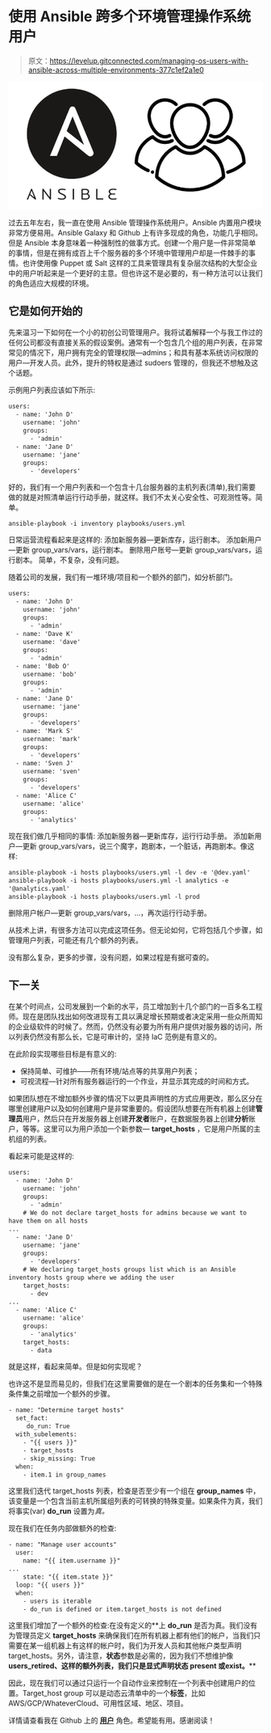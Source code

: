 # 使用 Ansible 跨多个环境管理操作系统用户

> 原文：<https://levelup.gitconnected.com/managing-os-users-with-ansible-across-multiple-environments-377c1ef2a1e0>

![](img/2f270e1061d9ccad53ece1b62163b8f3.png)

过去五年左右，我一直在使用 Ansible 管理操作系统用户。Ansible 内置用户模块非常方便易用。Ansible Galaxy 和 Github 上有许多现成的角色，功能几乎相同。但是 Ansible 本身意味着一种强制性的做事方式。创建一个用户是一件非常简单的事情，但是在拥有成百上千个服务器的多个环境中管理用户却是一件棘手的事情。也许使用像 Puppet 或 Salt 这样的工具来管理具有复杂层次结构的大型企业中的用户听起来是一个更好的主意。但也许这不是必要的，有一种方法可以让我们的角色适应大规模的环境。

## 它是如何开始的

先来温习一下如何在一个小的初创公司管理用户。我将试着解释一个与我工作过的任何公司都没有直接关系的假设案例。通常有一个包含几个组的用户列表，在非常常见的情况下，用户拥有完全的管理权限—admins；和具有基本系统访问权限的用户—开发人员。此外，提升的特权是通过 sudoers 管理的，但我还不想触及这个话题。

示例用户列表应该如下所示:

```
users:
  - name: 'John D'
    username: 'john'
    groups:
      - 'admin'
  - name: 'Jane D'
    username: 'jane'
    groups:
      - 'developers'
```

好的，我们有一个用户列表和一个包含十几台服务器的主机列表(清单),我们需要做的就是对照清单运行行动手册，就这样。我们不太关心安全性、可观测性等。简单。

```
ansible-playbook -i inventory playbooks/users.yml
```

日常运营流程看起来是这样的:
添加新服务器—更新库存，运行剧本。
添加新用户—更新 group_vars/vars，运行剧本。
删除用户账号—更新 group_vars/vars，运行剧本。
简单，不复杂，没有问题。

随着公司的发展，我们有一堆环境/项目和一个额外的部门，如分析部门。

```
users:
  - name: 'John D'
    username: 'john'
    groups:
      - 'admin'
  - name: 'Dave K'
    username: 'dave'
    groups:
      - 'admin'
  - name: 'Bob O'
    username: 'bob'
    groups:
      - 'admin'
  - name: 'Jane D'
    username: 'jane'
    groups:
      - 'developers'
  - name: 'Mark S'
    username: 'mark'
    groups:
      - 'developers'
  - name: 'Sven J'
    username: 'sven'
    groups:
      - 'developers'
  - name: 'Alice C'
    username: 'alice'
    groups:
      - 'analytics'
```

现在我们做几乎相同的事情:
添加新服务器—更新库存，运行行动手册。
添加新用户—更新 group_vars/vars，说三个魔字，跑剧本，一个脏话，再跑剧本。像这样:

```
ansible-playbook -i hosts playbooks/users.yml -l dev -e '@dev.yaml'
ansible-playbook -i hosts playbooks/users.yml -l analytics -e '@analytics.yaml'
ansible-playbook -i hosts playbooks/users.yml -l prod
```

删除用户帐户—更新 group_vars/vars，…，再次运行行动手册。

从技术上讲，有很多方法可以完成这项任务。但无论如何，它将包括几个步骤，如管理用户列表，可能还有几个额外的列表。

没有那么复杂，更多的步骤，没有问题，如果过程是有据可查的。

## 下一关

在某个时间点，公司发展到一个新的水平，员工增加到十几个部门的一百多名工程师。现在是团队找出如何改进现有工具以满足增长预期或者决定采用一些众所周知的企业级软件的时候了。然而，仍然没有必要为所有用户提供对服务器的访问，所以列表仍然没有那么长，它是可审计的，坚持 IaC 范例是有意义的。

在此阶段实现哪些目标是有意义的:

*   保持简单、可维护——所有环境/站点等的共享用户列表；
*   可视流程—针对所有服务器运行的一个作业，并显示其完成的时间和方式。

如果团队想在不增加额外步骤的情况下以更具声明性的方式应用更改，那么区分在哪里创建用户以及如何创建用户是非常重要的。假设团队想要在所有机器上创建**管理员**用户，然后只在开发服务器上创建**开发者**账户，在数据服务器上创建**分析**账户，等等。这里可以为用户添加一个新参数— **target_hosts** ，它是用户所属的主机组的列表。

看起来可能是这样的:

```
users:
  - name: 'John D'
    username: 'john'
    groups:
      - 'admin'
    # We do not declare target_hosts for admins because we want to have them on all hosts
...
  - name: 'Jane D'
    username: 'jane'
    groups:
      - 'developers'
    # We declaring target_hosts groups list which is an Ansible inventory hosts group where we adding the user
    target_hosts:
      - dev
...
  - name: 'Alice C'
    username: 'alice'
    groups:
      - 'analytics'
    target_hosts:
      - data
```

就是这样，看起来简单。但是如何实现呢？

也许这不是显而易见的，但我们在这里需要做的是在一个剧本的任务集和一个特殊条件集之前增加一个额外的步骤。

```
- name: "Determine target hosts"
  set_fact:
     do_run: True
  with_subelements:
    - "{{ users }}"
    - target_hosts
    - skip_missing: True
  when:
    - item.1 in group_names
```

这里我们迭代 target_hosts 列表，检查是否至少有一个组在 **group_names** 中，该变量是一个包含当前主机所属组列表的可转换的特殊变量。如果条件为真，我们将事实(var) **do_run** 设置为*真。*

现在我们在任务内部做额外的检查:

```
- name: "Manage user accounts"
  user:
    name: "{{ item.username }}"
...
    state: "{{ item.state }}"
  loop: "{{ users }}"
  when:
    - users is iterable
    - do_run is defined or item.target_hosts is not defined
```

这里我们增加了一个额外的检查:在没有定义的**上 **do_run** 是否为真。我们没有为管理员定义 **target_hosts** 来确保我们在所有机器上都有他们的帐户，当我们只需要在某一组机器上有这样的帐户时，我们为开发人员和其他帐户类型声明 target_hosts。另外，请注意，**状态**参数是必需的，因为我们不想维护像 **users_retired、**这样的额外列表，我们只是显式声明状态 **present** 或**exist。****

因此，现在我们可以通过只运行一个自动作业来控制在一个列表中创建用户的位置。Target_host group 可以是动态云清单中的一个**标签**，比如 AWS/GCP/WhateverCloud、可用性区域、地区、项目。

详情请查看我在 Github 上的 [**用户**](https://github.com/1it/ansible-role-users) 角色。希望能有用。感谢阅读！